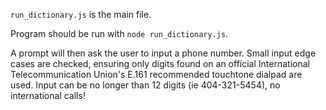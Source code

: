 `run_dictionary.js` is the main file.  

Program should be run with `node run_dictionary.js`.  

A prompt will then ask the user to input a phone number.  Small input edge cases are checked, ensuring only digits found on an official International Telecommunication Union's E.161 recommended touchtone dialpad are used.  Input can be no longer than 12 digits (ie 404-321-5454), no international calls!
